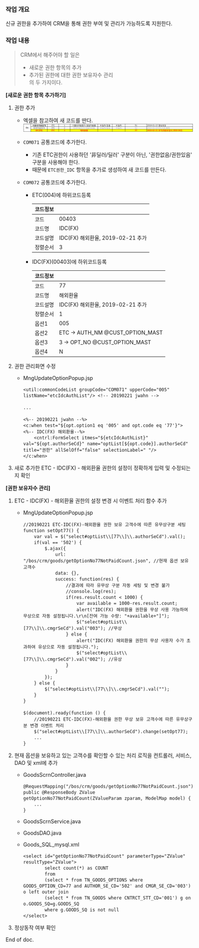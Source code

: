 ### 작업 개요

신규 권한을 추가하여 CRM을 통해 권한 부여 및 관리가 가능하도록 지원한다.


### 작업 내용

> CRM에서 해주어야 할 일은  
> - 새로운 권한 항목의 추가
> - 추가된 권한에 대한 권한 보유자수 관리  
> 의 두 가지이다.

**[새로운 권한 항목 추가하기]**
1. 권한 추가
    - 엑셀을 참고하여 새 코드를 딴다.
        ![img](img/img_001.png)

    - `COM071` 공통코드에 추가한다. 
        - 기존 ETC권한이 사용하던 '非딜러/딜러' 구분이 아닌, '권한없음/권한있음' 구분을 사용해야 한다.
        - 때문에 `ETC권한_IDC` 항목을 추가로 생성하여 새 코드를 만든다.

    - `COM072` 공통코드에 추가한다.
        - ETC(004)에 하위코드등록

            코드정보 | |
            ---- | ----  
            코드 | 00403  
            코드명 | IDC(FX)  
            코드설명 | IDC(FX) 해외환율, 2019-02-21 추가  
            정렬순서 | 3  

        - IDC(FX)(00403)에 하위코드등록

            코드정보 | |
            ---- | ----  
            코드 | 77  
            코드명 | 해외환율
            코드설명 | IDC(FX) 해외환율, 2019-02-21 추가  
            정렬순서 | 1
            옵션1 | 005
            옵션2 | ETC &rarr; AUTH_NM @CUST_OPTION_MAST
            옵션3 | 3  &rarr; OPT_NO @CUST_OPTION_MAST
            옵션4 | N

2. 권한 관리화면 수정
    - MngUpdateOptionPopup.jsp
        ```
        <util:commonCodeList groupCode="COM071" upperCode="005" listName="etcIdcAuthList"/> <!-- 20190221 jwahn -->

        ...

        <%-- 20190221 jwahn --%>
        <c:when test="${opt.option1 eq '005' and opt.code eq '77'}"> <%-- IDC(FX) 해외환율--%>
            <cntrl:FormSelect itmes="${etcIdcAuthList}" val="${opt.authorSeCd}" name="optList[${opt.code}].authorSeCd" title="권한" allSelOff="false" selectionLabel=" "/>
        </c:when>

        ```

3. 새로 추가한 ETC - IDC(FX) - 해외환율 권한의 설정이 정확하게 입력 및 수정되는지 확인

**[권한 보유자수 관리]**

1. ETC - IDC(FX) - 해외환율 권한의 설정 변경 시 이벤트 처리 함수 추가
    - MngUpdateOptionPopup.jsp
        ```
        //20190221 ETC-IDC(FX)-해외환율 권한 보유 고객수에 따른 유무상구분 세팅
        function setOpt77() {
            var val = $("select#optList\\[77\\]\\.authorSeCd").val();
            if(val == '502') {
                $.ajax({
                    url: "/bos/crm/goods/getOptionNo77NotPaidCount.json", //현재 옵션 보유 고객수
                    data: {}, 
                    success: function(res) {
                        //결과에 따라 유무상 구분 자동 세팅 및 변경 불가
                        //console.log(res);
                        if(res.result.count < 1000) {
                            var available = 1000-res.result.count;
                            alert("IDC(FX) 해외환율 권한을 무상 사용 가능하여 무상으로 자동 설정됩니다.\r\n[잔여 가능 수량: "+available+"]");
                            $("select#optList\\[77\\]\\.cmgrSeCd").val("003"); //무상
                        } else {
                            alert("IDC(FX) 해외환율 권한의 무상 사용자 수가 초과하여 유상으로 자동 설정됩니다.");
                            $("select#optList\\[77\\]\\.cmgrSeCd").val("002"); //유상
                        }
                    }
                });
            } else {
                $("select#optList\\[77\\]\\.cmgrSeCd").val("");
            }
        }

        $(document).ready(function () {
            //20190221 ETC-IDC(FX)-해외환율 권한 무상 보유 고객수에 따른 유무상구분 변경 이벤트 처리
            $("select#optList\\[77\\]\\.authorSeCd").change(setOpt77);
            ...
        }
        ```
2. 현재 옵션을 보유하고 있는 고객수를 확인할 수 있는 처리 로직을 컨트롤러, 서비스, DAO 및 xml에 추가
    - GoodsScrnController.java
        ```
        @RequestMapping("/bos/crm/goods/getOptionNo77NotPaidCount.json")
        public @ResponseBody ZValue getOptionNo77NotPaidCount(ZValueParam zparam, ModelMap model) {
            ...
        }
        ```

    - GoodsScrnService.java
    - GoodsDAO.java
    - Goods_SQL_mysql.xml
        ```
        <select id="getOptionNo77NotPaidCount" parameterType="ZValue" resultType="ZValue">
                select count(*) as COUNT
                from
                (select * from TN_GOODS_OPTIONS where GOODS_OPTION_CD=77 and AUTHOR_SE_CD='502' and CMGR_SE_CD='003') o left outer join
                (select * from TN_GOODS where CNTRCT_STT_CD='001') g on o.GOODS_SQ=g.GOODS_SQ
                where g.GOODS_SQ is not null
        </select>
        ```

3. 정상동작 여부 확인


End of doc.

    
